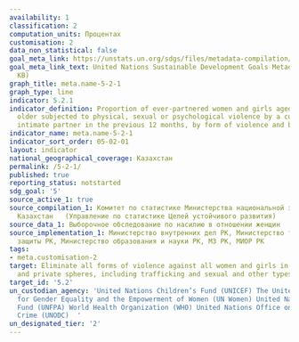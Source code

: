 ```yaml
---
availability: 1
classification: 2
computation_units: Процентах
customisation: 2
data_non_statistical: false
goal_meta_link: https://unstats.un.org/sdgs/files/metadata-compilation/Metadata-Goal-5.pdf
goal_meta_link_text: United Nations Sustainable Development Goals Metadata (PDF 518
  KB)
graph_title: meta.name-5-2-1
graph_type: line
indicator: 5.2.1
indicator_definition: Proportion of ever-partnered women and girls aged 15 years and
  older subjected to physical, sexual or psychological violence by a current or former
  intimate partner in the previous 12 months, by form of violence and by age
indicator_name: meta.name-5-2-1
indicator_sort_order: 05-02-01
layout: indicator
national_geographical_coverage: Казахстан
permalink: /5-2-1/
published: true
reporting_status: notstarted
sdg_goal: '5'
source_active_1: true
source_compilation_1: Комитет по статистике Министерства национальной экономики Республики
  Казахстан   (Управление по статистике Целей устойчивого развития)
source_data_1: Выборочное обследование по насилию в отношении женщин
source_implementation_1: Министерство внутренних дел РК, Министерство труда и социальной
  защиты РК, Министерство образования и науки РК, МЗ РК, МИОР РК
tags:
- meta.customisation-2
target: Eliminate all forms of violence against all women and girls in the public
  and private spheres, including trafficking and sexual and other types of exploitation
target_id: '5.2'
un_custodian_agency: 'United Nations Children’s Fund (UNICEF) The United Nations Entity
  for Gender Equality and the Empowerment of Women (UN Women) United Nations Population
  Fund (UNFPA) World Health Organization (WHO) United Nations Office on Drugs and
  Crime (UNODC)  '
un_designated_tier: '2'
---
```

